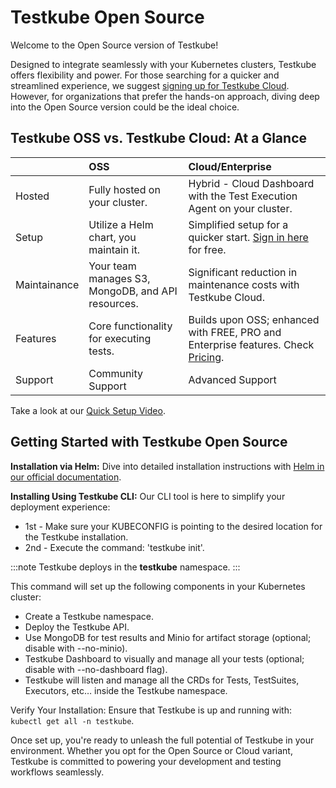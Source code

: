 # Testkube Open Source

Welcome to the Open Source version of Testkube! 

Designed to integrate seamlessly with your Kubernetes clusters, Testkube offers flexibility and power. For those searching for a quicker and streamlined experience, we suggest [signing up for Testkube Cloud](https://cloud.testkube.io/). However, for organizations that prefer the hands-on approach, diving deep into the Open Source version could be the ideal choice.

## Testkube OSS vs. Testkube Cloud: At a Glance

|                        | OSS                           | Cloud/Enterprise |
| :--------------------- | :---------------------------  | :-------------------------------------------------- |
| Hosted                 | Fully hosted on your cluster. | Hybrid - Cloud Dashboard with the Test Execution Agent on your cluster. |
| Setup                  | Utilize a Helm chart, you maintain it.   | Simplified setup for a quicker start. [Sign in here](https://cloud.testkube.io/) for free. |
| Maintainance           | Your team manages S3, MongoDB, and API resources.   | Significant reduction in maintenance costs with Testkube Cloud.|
| Features               | Core functionality for executing tests.   | Builds upon OSS; enhanced with FREE, PRO and Enterprise features. Check [Pricing](https://testkube.io/pricing). |
| Support                | Community Support   | Advanced Support |

Take a look at our [Quick Setup Video](https://www.youtube.com/watch?v=ynzEkOUhxKk).

## Getting Started with Testkube Open Source

**Installation via Helm:** Dive into detailed installation instructions with [Helm in our official documentation](https://docs.testkube.io/articles/helm-chart/).

**Installing Using Testkube CLI:** Our CLI tool is here to simplify your deployment experience:
- 1st - Make sure your KUBECONFIG is pointing to the desired location for the Testkube installation.
- 2nd - Execute the command: 'testkube init'.

:::note
Testkube deploys in the **testkube** namespace. 
:::

This command will set up the following components in your Kubernetes cluster:

- Create a Testkube namespace.
- Deploy the Testkube API.
- Use MongoDB for test results and Minio for artifact storage (optional; disable with --no-minio). 
- Testkube Dashboard to visually and manage all your tests (optional; disable with --no-dashboard flag).
- Testkube will listen and manage all the CRDs for Tests, TestSuites, Executors, etc… inside the Testkube namespace.


Verify Your Installation: Ensure that Testkube is up and running with: 
`kubectl get all -n testkube`.

Once set up, you're ready to unleash the full potential of Testkube in your environment. Whether you opt for the Open Source or Cloud variant, Testkube is committed to powering your development and testing workflows seamlessly.

